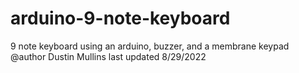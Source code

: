 # arduino-9-note-keyboard
9 note keyboard using an arduino, buzzer, and a membrane keypad
   @author Dustin Mullins
   last updated 8/29/2022
